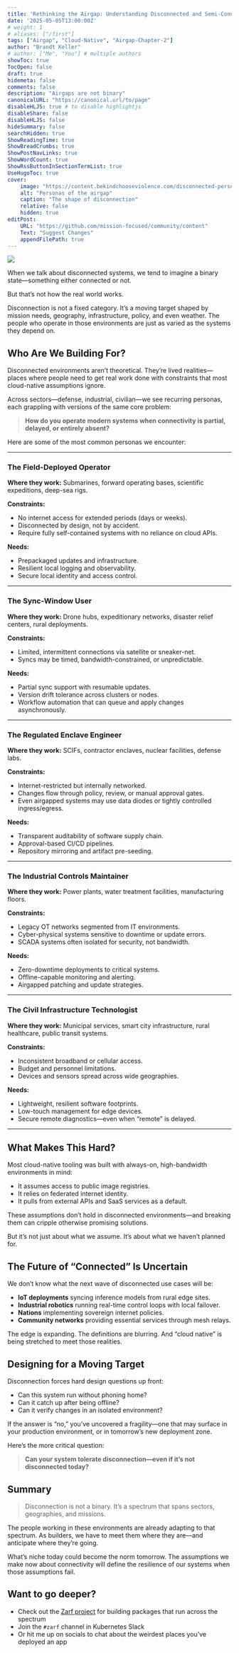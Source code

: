 ```yaml
---
title: 'Rethinking the Airgap: Understanding Disconnected and Semi-Connected Personas'
date: '2025-05-05T13:00:00Z'
# weight: 1
# aliases: ["/first"]
tags: ["Airgap", "Cloud-Native", "Airgap-Chapter-2"]
author: "Brandt Keller"
# author: ["Me", "You"] # multiple authors
showToc: true
TocOpen: false
draft: true
hidemeta: false
comments: false
description: "Airgaps are not binary"
canonicalURL: "https://canonical.url/to/page"
disableHLJS: true # to disable highlightjs
disableShare: false
disableHLJS: false
hideSummary: false
searchHidden: true
ShowReadingTime: true
ShowBreadCrumbs: true
ShowPostNavLinks: true
ShowWordCount: true
ShowRssButtonInSectionTermList: true
UseHugoToc: true
cover:
    image: "https://content.bekindchooseviolence.com/disconnected-personas.png"
    alt: "Personas of the airgap"
    caption: "The shape of disconnection"
    relative: false
    hidden: true
editPost:
    URL: "https://github.com/mission-focused/community/content"
    Text: "Suggest Changes"
    appendFilePath: true
---
```


![](https://content.bekindchooseviolence.com/disconnected-personas.png)

When we talk about disconnected systems, we tend to imagine a binary state—something either connected or not.

But that’s not how the real world works.

Disconnection is not a fixed category. It’s a moving target shaped by mission needs, geography, infrastructure, policy, and even weather. The people who operate in those environments are just as varied as the systems they depend on.

## Who Are We Building For?

Disconnected environments aren’t theoretical. They’re lived realities—places where people need to get real work done with constraints that most cloud-native assumptions ignore.

Across sectors—defense, industrial, civilian—we see recurring personas, each grappling with versions of the same core problem:

> **How do you operate modern systems when connectivity is partial, delayed, or entirely absent?**

Here are some of the most common personas we encounter:

---

### The Field-Deployed Operator

**Where they work:** Submarines, forward operating bases, scientific expeditions, deep-sea rigs.

**Constraints:**

* No internet access for extended periods (days or weeks).
* Disconnected by design, not by accident.
* Require fully self-contained systems with no reliance on cloud APIs.

**Needs:**

* Prepackaged updates and infrastructure.
* Resilient local logging and observability.
* Secure local identity and access control.

---

### The Sync-Window User

**Where they work:** Drone hubs, expeditionary networks, disaster relief centers, rural deployments.

**Constraints:**

* Limited, intermittent connections via satellite or sneaker-net.
* Syncs may be timed, bandwidth-constrained, or unpredictable.

**Needs:**

* Partial sync support with resumable updates.
* Version drift tolerance across clusters or nodes.
* Workflow automation that can queue and apply changes asynchronously.

---

### The Regulated Enclave Engineer

**Where they work:** SCIFs, contractor enclaves, nuclear facilities, defense labs.

**Constraints:**

* Internet-restricted but internally networked.
* Changes flow through policy, review, or manual approval gates.
* Even airgapped systems may use data diodes or tightly controlled ingress/egress.

**Needs:**

* Transparent auditability of software supply chain.
* Approval-based CI/CD pipelines.
* Repository mirroring and artifact pre-seeding.

---

### The Industrial Controls Maintainer

**Where they work:** Power plants, water treatment facilities, manufacturing floors.

**Constraints:**

* Legacy OT networks segmented from IT environments.
* Cyber-physical systems sensitive to downtime or update errors.
* SCADA systems often isolated for security, not bandwidth.

**Needs:**

* Zero-downtime deployments to critical systems.
* Offline-capable monitoring and alerting.
* Airgapped patching and update strategies.

---

### The Civil Infrastructure Technologist

**Where they work:** Municipal services, smart city infrastructure, rural healthcare, public transit systems.

**Constraints:**

* Inconsistent broadband or cellular access.
* Budget and personnel limitations.
* Devices and sensors spread across wide geographies.

**Needs:**

* Lightweight, resilient software footprints.
* Low-touch management for edge devices.
* Secure remote diagnostics—even when “remote” is delayed.

---

## What Makes This Hard?

Most cloud-native tooling was built with always-on, high-bandwidth environments in mind:

* It assumes access to public image registries.
* It relies on federated internet identity.
* It pulls from external APIs and SaaS services as a default.

These assumptions don’t hold in disconnected environments—and breaking them can cripple otherwise promising solutions.

But it’s not just about what we assume. It’s about what we haven’t planned for.

## The Future of “Connected” Is Uncertain

We don’t know what the next wave of disconnected use cases will be:

* **IoT deployments** syncing inference models from rural edge sites.
* **Industrial robotics** running real-time control loops with local failover.
* **Nations** implementing sovereign internet policies.
* **Community networks** providing essential services through mesh relays.

The edge is expanding. The definitions are blurring.
And “cloud native” is being stretched to meet those realities.

## Designing for a Moving Target

Disconnection forces hard design questions up front:

* Can this system run without phoning home?
* Can it catch up after being offline?
* Can it verify changes in an isolated environment?

If the answer is “no,” you’ve uncovered a fragility—one that may surface in your production environment, or in tomorrow’s new deployment zone.

Here’s the more critical question:

> **Can your system tolerate disconnection—even if it’s not disconnected today?**

## Summary

> Disconnection is not a binary. It’s a spectrum that spans sectors, geographies, and missions.

The people working in these environments are already adapting to that spectrum. As builders, we have to meet them where they are—and anticipate where they’re going.

What’s niche today could become the norm tomorrow.
The assumptions we make now about connectivity will define the resilience of our systems when those assumptions fail.

## Want to go deeper?

- Check out the [Zarf project](https://github.com/zarf-dev/zarf) for building packages that run across the spectrum
- Join the `#zarf` channel in Kubernetes Slack
- Or hit me up on socials to chat about the weirdest places you’ve deployed an app